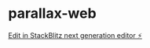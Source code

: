 # parallax-web

[Edit in StackBlitz next generation editor ⚡️](https://stackblitz.com/~/github.com/ADITYABHAVAR17/parallax-web)